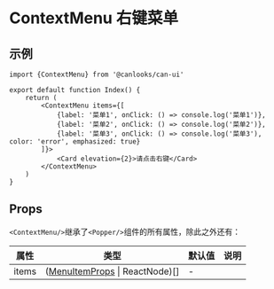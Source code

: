 # ContextMenu 右键菜单

## 示例

```tsx
import {ContextMenu} from '@canlooks/can-ui'

export default function Index() {
    return (
        <ContextMenu items={[
            {label: '菜单1', onClick: () => console.log('菜单1')},
            {label: '菜单2', onClick: () => console.log('菜单2')},
            {label: '菜单3', onClick: () => console.log('菜单3'), color: 'error', emphasized: true}
        ]}>
            <Card elevation={2}>请点击右键</Card>
        </ContextMenu>
    )
}
```

## Props

`<ContextMenu/>`继承了`<Popper/>`组件的所有属性，除此之外还有：

| 属性    | 类型                                                     | 默认值 | 说明 |
|-------|--------------------------------------------------------|-----|----|
| items | ([MenuItemProps](/components/menuItem#MenuItemProps) \| ReactNode)[] | -   |    |
